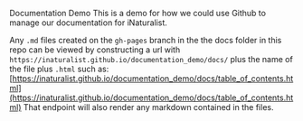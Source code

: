 Documentation Demo
This is a demo for how we could use Github to manage our documentation for iNaturalist.

Any `.md` files created on the `gh-pages` branch in the the docs folder in this repo can be viewed by constructing a url with `https://inaturalist.github.io/documentation_demo/docs/` plus the name of the file plus `.html` such as: [https://inaturalist.github.io/documentation_demo/docs/table_of_contents.html](https://inaturalist.github.io/documentation_demo/docs/table_of_contents.html) That endpoint will also render any markdown contained in the files.
